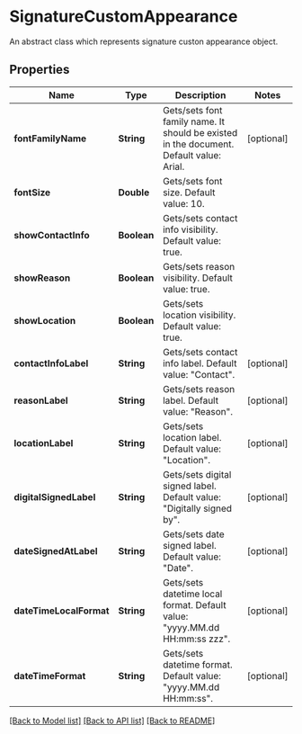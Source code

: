 ﻿
# SignatureCustomAppearance
An abstract class which represents signature custon appearance object.

## Properties
Name | Type | Description | Notes
------------ | ------------- | ------------- | -------------
**fontFamilyName** | **String** | Gets/sets font family name. It should be existed in the document. Default value: Arial. | [optional]
**fontSize** | **Double** | Gets/sets font size. Default value: 10. | 
**showContactInfo** | **Boolean** | Gets/sets contact info visibility. Default value: true. | 
**showReason** | **Boolean** | Gets/sets reason visibility. Default value: true. | 
**showLocation** | **Boolean** | Gets/sets location visibility. Default value: true. | 
**contactInfoLabel** | **String** | Gets/sets contact info label. Default value: "Contact". | [optional]
**reasonLabel** | **String** | Gets/sets reason label. Default value: "Reason". | [optional]
**locationLabel** | **String** | Gets/sets location label. Default value: "Location". | [optional]
**digitalSignedLabel** | **String** | Gets/sets digital signed label. Default value: "Digitally signed by". | [optional]
**dateSignedAtLabel** | **String** | Gets/sets date signed label. Default value: "Date". | [optional]
**dateTimeLocalFormat** | **String** | Gets/sets datetime local format. Default value: "yyyy.MM.dd HH:mm:ss zzz". | [optional]
**dateTimeFormat** | **String** | Gets/sets datetime format. Default value: "yyyy.MM.dd HH:mm:ss". | [optional]


[[Back to Model list]](../README.md#documentation-for-models) [[Back to API list]](../README.md#documentation-for-api-endpoints) [[Back to README]](../README.md)


